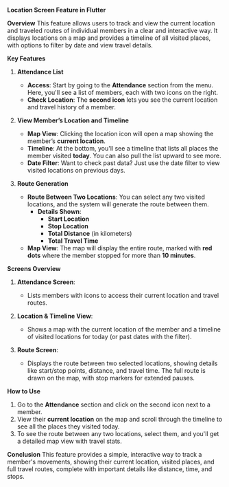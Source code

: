 **Location Screen Feature in Flutter**

**Overview**
This feature allows users to track and view the current location and traveled routes of individual members in a clear and interactive way. It displays locations on a map and provides a timeline of all visited places, with options to filter by date and view travel details.

**Key Features**

1. **Attendance List**  
   - **Access**: Start by going to the **Attendance** section from the menu. Here, you'll see a list of members, each with two icons on the right.
   - **Check Location**: The **second icon** lets you see the current location and travel history of a member.

2. **View Member’s Location and Timeline**  
   - **Map View**: Clicking the location icon will open a map showing the member’s **current location**.
   - **Timeline**: At the bottom, you'll see a timeline that lists all places the member visited **today**. You can also pull the list upward to see more.
   - **Date Filter**: Want to check past data? Just use the date filter to view visited locations on previous days.

3. **Route Generation**  
   - **Route Between Two Locations**: You can select any two visited locations, and the system will generate the route between them.
     - **Details Shown**:
       - **Start Location**
       - **Stop Location**
       - **Total Distance** (in kilometers)
       - **Total Travel Time**
   - **Map View**: The map will display the entire route, marked with **red dots** where the member stopped for more than **10 minutes**.

**Screens Overview**

1. **Attendance Screen**:  
   - Lists members with icons to access their current location and travel routes.

2. **Location & Timeline View**:  
   - Shows a map with the current location of the member and a timeline of visited locations for today (or past dates with the filter).

3. **Route Screen**:  
   - Displays the route between two selected locations, showing details like start/stop points, distance, and travel time. The full route is drawn on the map, with stop markers for extended pauses.

**How to Use**

1. Go to the **Attendance** section and click on the second icon next to a member.
2. View their **current location** on the map and scroll through the timeline to see all the places they visited today.
3. To see the route between any two locations, select them, and you'll get a detailed map view with travel stats.

**Conclusion**
This feature provides a simple, interactive way to track a member's movements, showing their current location, visited places, and full travel routes, complete with important details like distance, time, and stops.
